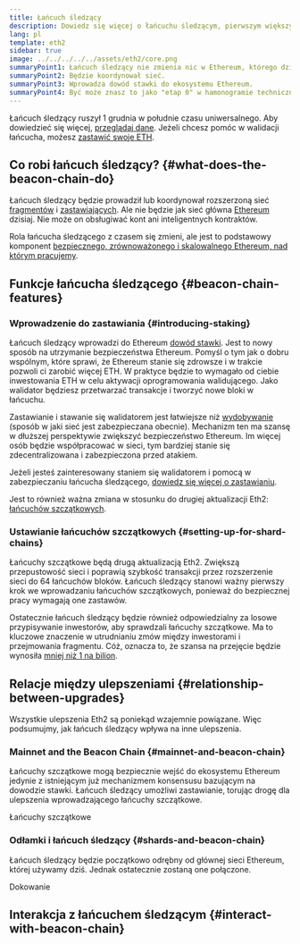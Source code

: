 ```yaml
---
title: Łańcuch śledzący
description: Dowiedz się więcej o łańcuchu śledzącym, pierwszym większym uaktualnieniu Eth2 dla Ethereum.
lang: pl
template: eth2
sidebar: true
image: ../../../../../assets/eth2/core.png
summaryPoint1: Łańcuch śledzący nie zmienia nic w Ethereum, którego dziś używamy.
summaryPoint2: Będzie koordynował sieć.
summaryPoint3: Wprowadza dowód stawki do ekosystemu Ethereum.
summaryPoint4: Być może znasz to jako "etap 0" w hamonogramie technicznym
---
```


<UpgradeStatus isShipped date="Wysłane!">
    Łańcuch śledzący ruszył 1 grudnia w południe czasu uniwersalnego. Aby dowiedzieć się więcej, <a href="https://beaconscan.com/">przeglądaj dane</a>. Jeżeli chcesz pomóc w walidacji łańcucha, możesz <a href="/staking/">zastawić swoje ETH</a>.
</UpgradeStatus>

## Co robi łańcuch śledzący? {#what-does-the-beacon-chain-do}

Łańcuch śledzący będzie prowadził lub koordynował rozszerzoną sieć [fragmentów](/eth2/shard-chains/) i [zastawiających](/staking/). Ale nie będzie jak sieć główna [Ethereum](/glossary/#mainnet) dzisiaj. Nie może on obsługiwać kont ani inteligentnych kontraktów.

Rola łańcucha śledzącego z czasem się zmieni, ale jest to podstawowy komponent [bezpiecznego, zrównoważonego i skalowalnego Ethereum, nad którym pracujemy](/eth2/vision/).

## Funkcje łańcucha śledzącego {#beacon-chain-features}

### Wprowadzenie do zastawiania {#introducing-staking}

Łańcuch śledzący wprowadzi do Ethereum [dowód stawki](/developers/docs/consensus-mechanisms/pos/). Jest to nowy sposób na utrzymanie bezpieczeństwa Ethereum. Pomyśl o tym jak o dobru wspólnym, które sprawi, że Ethereum stanie się zdrowsze i w trakcie pozwoli ci zarobić więcej ETH. W praktyce będzie to wymagało od ciebie inwestowania ETH w celu aktywacji oprogramowania walidującego. Jako walidator będziesz przetwarzać transakcje i tworzyć nowe bloki w łańcuchu.

Zastawianie i stawanie się walidatorem jest łatwiejsze niż [wydobywanie](/developers/docs/mining/) (sposób w jaki sieć jest zabezpieczana obecnie). Mechanizm ten ma szansę w dłuższej perspektywie zwiększyć bezpieczeństwo Ethereum. Im więcej osób będzie współpracować w sieci, tym bardziej stanie się zdecentralizowana i zabezpieczona przed atakiem.

<InfoBanner emoji=":money_bag:">
Jeżeli jesteś zainteresowany staniem się walidatorem i pomocą w zabezpieczaniu łańcucha śledzącego, <a href="/staking/">dowiedz się więcej o zastawianiu</a>.
</InfoBanner>

Jest to również ważna zmiana w stosunku do drugiej aktualizacji Eth2: [łańcuchów szczątkowych](/eth2/shard-chains/).

### Ustawianie łańcuchów szczątkowych {#setting-up-for-shard-chains}

Łańcuchy szczątkowe będą drugą aktualizacją Eth2. Zwiększą przepustowość sieci i poprawią szybkość transakcji przez rozszerzenie sieci do 64 łańcuchów bloków. Łańcuch śledzący stanowi ważny pierwszy krok we wprowadzaniu łańcuchów szczątkowych, ponieważ do bezpiecznej pracy wymagają one zastawów.

Ostatecznie łańcuch śledzący będzie również odpowiedzialny za losowe przypisywanie inwestorów, aby sprawdzali łańcuchy szczątkowe. Ma to kluczowe znaczenie w utrudnianiu zmów między inwestorami i przejmowania fragmentu. Cóż, oznacza to, że szansa na przejęcie będzie wynosiła [mniej niż 1 na bilion](https://medium.com/@chihchengliang/minimum-committee-size-explained-67047111fa20).

## Relacje między ulepszeniami {#relationship-between-upgrades}

Wszystkie ulepszenia Eth2 są poniekąd wzajemnie powiązane. Więc podsumujmy, jak łańcuch śledzący wpływa na inne ulepszenia.

### Mainnet and the Beacon Chain {#mainnet-and-beacon-chain}

Łańcuchy szczątkowe mogą bezpiecznie wejść do ekosystemu Ethereum jedynie z istniejącym już mechanizmem konsensusu bazującym na dowodzie stawki. Łańcuch śledzący umożliwi zastawianie, torując drogę dla ulepszenia wprowadzającego łańcuchy szczątkowe.

<ButtonLink to="/eth2/merge/">Łańcuchy szczątkowe</ButtonLink>

### Odłamki i łańcuch śledzący {#shards-and-beacon-chain}

Łańcuch śledzący będzie początkowo odrębny od głównej sieci Ethereum, której używamy dziś. Jednak ostatecznie zostaną one połączone.

<ButtonLink to="/eth2/shard-chains/">Dokowanie</ButtonLink>

<Divider />

## Interakcja z łańcuchem śledzącym {#interact-with-beacon-chain}

<Eth2BeaconChainActions />
